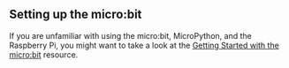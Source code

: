 ## Setting up the micro:bit

If you are unfamiliar with using the micro:bit, MicroPython, and the Raspberry Pi, you might want to take a look at the [Getting Started with the micro:bit](https://projects.raspberrypi.org/en/projects/getting-started-with-microbits) resource.

